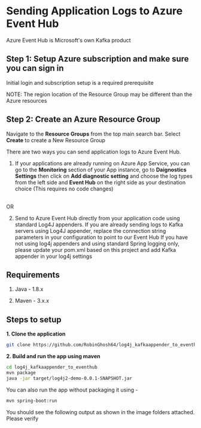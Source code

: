 # Sending Application Logs to Azure Event Hub

Azure Event Hub is Microsoft's own Kafka product

## Step 1: Setup Azure subscription and make sure you can  sign in 

Initial login and subscription setup is a required prerequisite


NOTE: The region location of the Resource Group may be different than the Azure resources 

## Step 2: Create an Azure Resource Group 

  Navigate to the **Resource Groups** from the top main search bar. Select **Create** to create a New Resource Group
  
  
There are two ways you can send application logs to Azure Event Hub.
1) If your applications are already running on Azure App Service, you can go to the **Monitoring** section
   of your App instance, go to **Daignostics Settings** then click on **Add diagnostic setting** and choose the log types from the left side and **Event Hub** on the right side as your destination choice
   (This requires no code changes)
<br>
OR

2) Send to Azure Event Hub directly from your application code using standard Log4J appenders. 
   If you are already sending logs to Kafka servers using Log4J appender, replace the connection string parameters in your configuration to point to our Event Hub
   If you have not using log4j appenders and using standard Spring logging only, please update your pom.xml based on this project and add Kafka appender in your log4j settings
   



## Requirements

1. Java - 1.8.x

2. Maven - 3.x.x

## Steps to setup

**1. Clone the application**

```bash
git clone https://github.com/RobinGhosh64/log4j_kafkaappender_to_eventhub.git
```

**2. Build and run the app using maven**

```bash
cd log4j_kafkaappender_to_eventhub
mvn package
java -jar target/log4j2-demo-0.0.1-SNAPSHOT.jar
```

You can also run the app without packaging it using -

```bash
mvn spring-boot:run
```

You should see the following output as shown in the image folders attached. Please verify
